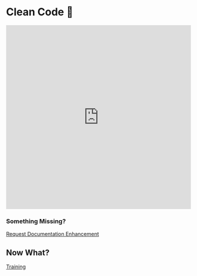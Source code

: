 # Clean Code 🫧
 
 <iframe width="100%" height="500" src="https://www.youtube.com/embed/-5pb4coXr9A?si=4t_QJIPU4G0j0UwV" title="YouTube video player" frameborder="0" allow="accelerometer; autoplay; clipboard-write; encrypted-media; gyroscope; picture-in-picture; web-share" referrerpolicy="strict-origin-when-cross-origin" allowfullscreen></iframe>

### Something Missing?

<div class="grid-buttons">
    <a class="btn" href="https://forms.gle/2ZMtwUxg1egV8sHT8">Request Documentation Enhancement</a>
</div>

## Now What?

<div class="grid-buttons">
    <a class="btn" href="{{ '/training/' | url }}">Training</a>
</div>